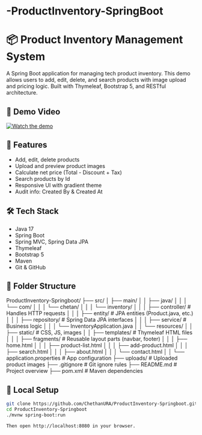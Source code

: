 # -ProductInventory-SpringBoot
# 📦 Product Inventory Management System

A Spring Boot application for managing tech product inventory. This demo allows users to add, edit, delete, and search products with image upload and pricing logic. Built with Thymeleaf, Bootstrap 5, and RESTful architecture.

## 🎥 Demo Video

[![Watch the demo](https://img.youtube.com/vi/oEmrC52DHdg/0.jpg)](https://youtu.be/oEmrC52DHdg?si=P1kcTS2WQTN4FXEE)

## 🚀 Features

- Add, edit, delete products
- Upload and preview product images
- Calculate net price (Total - Discount + Tax)
- Search products by Id
- Responsive UI with gradient theme
- Audit info: Created By & Created At

## 🛠️ Tech Stack

- Java 17
- Spring Boot
- Spring MVC, Spring Data JPA
- Thymeleaf
- Bootstrap 5
- Maven
- Git & GitHub

## 📂 Folder Structure
ProductInventory-Springboot/
├── src/
│   ├── main/
│   │   ├── java/
│   │   │   └── com/
│   │   │       └── chetan/
│   │   │           └── inventory/
│   │   │               ├── controller/       # Handles HTTP requests
│   │   │               ├── entity/           # JPA entities (Product.java, etc.)
│   │   │               ├── repository/       # Spring Data JPA interfaces
│   │   │               ├── service/          # Business logic
│   │   │               └── InventoryApplication.java
│   │   └── resources/
│   │       ├── static/                      # CSS, JS, images
│   │       ├── templates/                   # Thymeleaf HTML files
│   │       │   ├── fragments/               # Reusable layout parts (navbar, footer)
│   │       │   ├── home.html
│   │       │   ├── product-list.html
│   │       │   ├── add-product.html
│   │       │   ├── search.html
│   │       │   ├── about.html
│   │       │   └── contact.html
│   │       └── application.properties       # App configuration
├── uploads/                                 # Uploaded product images
├── .gitignore                               # Git ignore rules
├── README.md                                # Project overview
├── pom.xml                                  # Maven dependencies



## 🧪 Local Setup

```bash
git clone https://github.com/ChethanURA/ProductInventory-Springboot.git
cd ProductInventory-Springboot
./mvnw spring-boot:run

Then open http://localhost:8080 in your browser.
